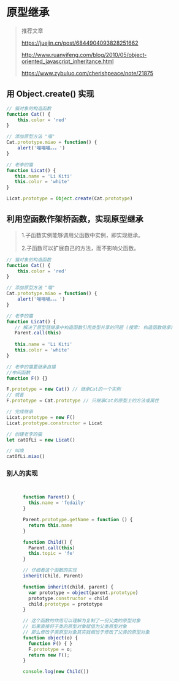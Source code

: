 # 原型继承

>   推荐文章
>
>   https://juejin.cn/post/6844904093828251662
>
>   http://www.ruanyifeng.com/blog/2010/05/object-oriented_javascript_inheritance.html
>
>   https://www.zybuluo.com/cherishpeace/note/21875

## 用 Object.create()  实现

```js
// 猫对象的构造函数
function Cat() {
    this.color = 'red'
}

// 添加原型方法 "喵"
Cat.prototype.miao = function() {
    alert('喵喵喵。。。')
}

// 老李的猫
function Licat() {
   this.name = 'Li Kiti'
   this.color = 'white' 
}

Licat.prototype = Object.create(Cat.prototype)
```



## 利用空函数作架桥函数，实现原型继承

>   1.子函数实例能够调用父函数中实例，即实现继承。
>
>   2.子函数可以扩展自己的方法，而不影响父函数。

```javascript
// 猫对象的构造函数
function Cat() {
    this.color = 'red'
}

// 添加原型方法 "喵"
Cat.prototype.miao = function() {
    alert('喵喵喵。。。')
}

// 老李的猫
function Licat() {
   // 解决了原型链继承中构造函数引用类型共享的问题 (搜索: 构造函数继承)
   Parent.call(this)
    
   this.name = 'Li Kiti'
   this.color = 'white' 
}

// 老李的猫要继承自猫
//中间函数
function F() {}

F.prototype = new Cat() // 继承Cat的一个实例
// 或者
F.prototype = Cat.prototype // 只继承Cat的原型上的方法或属性

// 完成继承
Licat.prototype = new F()
Licat.prototype.constructor = Licat

// 创建老李的猫
let catOfLi = new Licat()

// 叫唤
catOfLi.miao()


```

### 别人的实现

```javascript


      function Parent() {
        this.name = 'fedaily'
      }

      Parent.prototype.getName = function () {
        return this.name
      }

      function Child() {
        Parent.call(this)
        this.topic = 'fe'
      }

      // 仔细看这个函数的实现
      inherit(Child, Parent)

      function inherit(child, parent) {
        var prototype = object(parent.prototype)
        prototype.constructor = child
        child.prototype = prototype
      }

      // 这个函数的作用可以理解为复制了一份父类的原型对象
      // 如果直接将子类的原型对象赋值为父类原型对象
      // 那么修改子类原型对象其实就相当于修改了父类的原型对象
      function object(o) {
        function F() { }
        F.prototype = o;
        return new F();
      }

      console.log(new Child())
```

